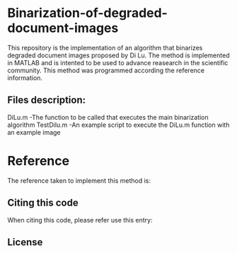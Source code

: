 # Binarization-of-degraded-document-images

This repository is the implementation of an algorithm that binarizes degraded document images proposed by Di Lu. The method is implemented in MATLAB and is intented to be used to advance reasearch in the scientific community. This method was programmed according the reference information.

## Files description:

DiLu.m
  -The function to be called that executes the main binarization algorithm
TestDilu.m
  -An example script to execute the DiLu.m function with an example image
  
# Reference

The reference taken to implement this method is:


## Citing this code

When citing this code, please refer use this entry:



## License





